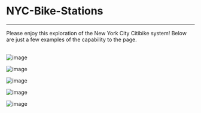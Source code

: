 # NYC-Bike-Stations
<hr>
Please enjoy this exploration of the New York City Citibike system! Below are just a few examples of the capability to the page. 

<br>
<br>

![image](https://user-images.githubusercontent.com/83737584/134778691-215b8f61-d786-449f-9ceb-042a91f9140b.png)

![image](https://user-images.githubusercontent.com/83737584/134778711-9d158da3-5b2d-4dcd-b7ea-7d2daee4199f.png)

![image](https://user-images.githubusercontent.com/83737584/134778727-c3cdb7fd-7230-4d46-8a09-257c59c4f892.png)

![image](https://user-images.githubusercontent.com/83737584/134778759-a23ed43e-50d5-4e19-bee4-79880ba754c5.png)

![image](https://user-images.githubusercontent.com/83737584/134778772-e5be8ba7-706d-47b6-8dff-df9f557c50ca.png)
